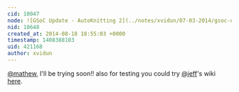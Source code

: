 ```yaml
---
cid: 10047
node: ![GSoC Update - AutoKnitting 2](../notes/xvidun/07-03-2014/gsoc-update-autoknitting-2)
nid: 10648
created_at: 2014-08-18 18:55:03 +0000
timestamp: 1408388103
uid: 421168
author: xvidun
---
```


[@mathew](/profile/mathew), I'll be trying soon!! also for testing you could try [@jeff](/profile/jeff)'s wiki [here](http://publiclab.org/wiki/mapknitter-auto-placement).
